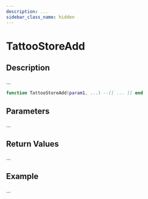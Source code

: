 ```yaml
---
description: ...
sidebar_class_name: hidden
---
```


# TattooStoreAdd

## Description

...

```lua
function TattooStoreAdd(param1, ...) --[[ ... ]] end
```

## Parameters

...

## Return Values

...

## Example

...

